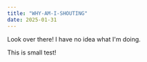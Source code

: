 ```yaml
---
title: "WHY-AM-I-SHOUTING"
date: 2025-01-31
---
```


Look over there!
I have no idea what I'm doing.

This is small test!
